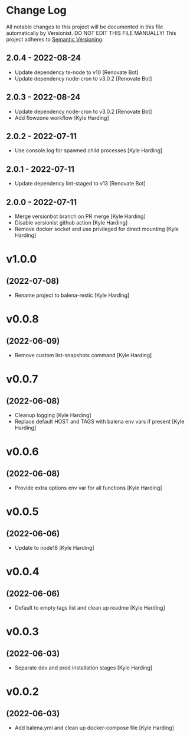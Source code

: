 # Change Log

All notable changes to this project will be documented in this file
automatically by Versionist. DO NOT EDIT THIS FILE MANUALLY!
This project adheres to [Semantic Versioning](http://semver.org/).

## 2.0.4 - 2022-08-24

* Update dependency ts-node to v10 [Renovate Bot]
* Update dependency node-cron to v3.0.2 [Renovate Bot]

## 2.0.3 - 2022-08-24

* Update dependency node-cron to v3.0.2 [Renovate Bot]
* Add flowzone workflow [Kyle Harding]

## 2.0.2 - 2022-07-11

* Use console.log for spawned child processes [Kyle Harding]

## 2.0.1 - 2022-07-11

* Update dependency lint-staged to v13 [Renovate Bot]

## 2.0.0 - 2022-07-11

* Merge versionbot branch on PR merge [Kyle Harding]
* Disable versionist github action [Kyle Harding]
* Remove docker socket and use privileged for direct mounting [Kyle Harding]

# v1.0.0
## (2022-07-08)

* Rename project to balena-restic [Kyle Harding]

# v0.0.8
## (2022-06-09)

* Remove custom list-snapshots command [Kyle Harding]

# v0.0.7
## (2022-06-08)

* Cleanup logging [Kyle Harding]
* Replace default HOST and TAGS with balena env vars if present [Kyle Harding]

# v0.0.6
## (2022-06-08)

* Provide extra options env var for all functions [Kyle Harding]

# v0.0.5
## (2022-06-06)

* Update to node18 [Kyle Harding]

# v0.0.4
## (2022-06-06)

* Default to empty tags list and clean up readme [Kyle Harding]

# v0.0.3
## (2022-06-03)

* Separate dev and prod installation stages [Kyle Harding]

# v0.0.2
## (2022-06-03)

* Add balena.yml and clean up docker-compose file [Kyle Harding]
